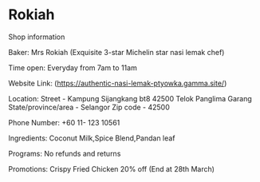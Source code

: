 # Rokiah
Shop information

Baker:
Mrs Rokiah (Exquisite 3-star Michelin star nasi lemak chef)

Time open:
Everyday from 7am to 11am

Website Link:
(https://authentic-nasi-lemak-ptyowka.gamma.site/)

Location:
Street - Kampung Sijangkang bt8 42500 Telok Panglima Garang
State/province/area - Selangor
Zip code - 42500

Phone Number:
+60 11- 123 10561

Ingredients:
Coconut Milk,Spice Blend,Pandan leaf

Programs:
No refunds and returns

Promotions:
Crispy Fried Chicken 20% off (End at 28th March)

